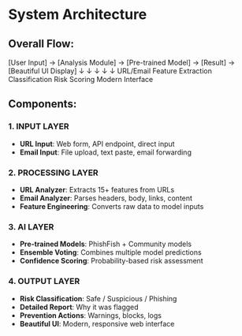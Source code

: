 # System Architecture

## Overall Flow:

[User Input] → [Analysis Module] → [Pre-trained Model] → [Result] → [Beautiful UI Display]
↓               ↓                   ↓                   ↓           ↓
URL/Email    Feature Extraction   Classification    Risk Scoring   Modern Interface

## Components:

### 1. INPUT LAYER
- **URL Input**: Web form, API endpoint, direct input
- **Email Input**: File upload, text paste, email forwarding

### 2. PROCESSING LAYER
- **URL Analyzer**: Extracts 15+ features from URLs
- **Email Analyzer**: Parses headers, body, links, content
- **Feature Engineering**: Converts raw data to model inputs

### 3. AI LAYER  
- **Pre-trained Models**: PhishFish + Community models
- **Ensemble Voting**: Combines multiple model predictions
- **Confidence Scoring**: Probability-based risk assessment

### 4. OUTPUT LAYER
- **Risk Classification**: Safe / Suspicious / Phishing
- **Detailed Report**: Why it was flagged
- **Prevention Actions**: Warnings, blocks, logs
- **Beautiful UI**: Modern, responsive web interface